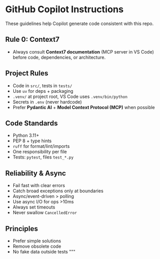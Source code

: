 # GitHub Copilot Instructions

These guidelines help Copilot generate code consistent with this repo.

## Rule 0: Context7
- Always consult **Context7 documentation** (MCP server in VS Code) before code, dependencies, or architecture.

## Project Rules
- Code in `src/`, tests in `tests/`
- Use `uv` for deps + packaging
- `.venv/` at project root, VS Code uses `.venv/bin/python`
- Secrets in `.env` (never hardcode)
- Prefer **Pydantic AI** + **Model Context Protocol (MCP)** when possible

## Code Standards
- Python 3.11+
- PEP 8 + type hints
- `ruff` for format/lint/imports
- One responsibility per file
- Tests: `pytest`, files `test_*.py`

## Reliability & Async
- Fail fast with clear errors
- Catch broad exceptions only at boundaries
- Async/event-driven > polling
- Use async I/O for ops >10ms
- Always set timeouts
- Never swallow `CancelledError`

## Principles
- Prefer simple solutions
- Remove obsolete code
- No fake data outside tests
"""

